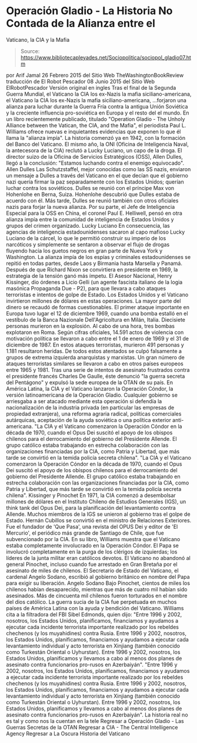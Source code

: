 # Operación Gladio - La Historia No Contada de la Alianza entre el 
Vaticano, la CIA y la Mafia

> Source: https://www.bibliotecapleyades.net/Sociopolitica/sociopol_gladio07.htm

por Arif Jamal
26 Febrero 2015
del Sitio Web TheWashingtonBookReview
traducción de El Robot Pescador
08 Junio 2015
del Sitio Web ElRobotPescador
Versión original en ingles
Tras el final de la Segunda Guerra Mundial,
el Vaticano la CIA los ex-Nazis la mafia siciliano-americana,
el Vaticano
la CIA
los ex-Nazis
la mafia siciliano-americana,
...forjaron una alianza para luchar durante la Guerra Fría contra la antigua Unión Soviética y la creciente influencia pro-soviética en Europa y el resto del el mundo. En un libro recientemente publicado, titulado "Operation Gladio - The Unholy Alliance between the Vatican, the CIA, and the Mafia", el periodista Paul L. Williams ofrece nuevas e inquietantes evidencias que exponen lo que él llama la "alianza impía".
La historia comenzó ya en 1942, con la formación del Banco del Vaticano. El mismo año, la ONI (Oficina de Inteligencia Naval, la antecesora de la CIA) reclutó a Lucky Luciano, un capo de la droga. El director suizo de la Oficina de Servicios Estratégicos (OSS), Allen Dulles, llegó a la conclusión:
"Estamos luchando contra el enemigo equivocado".
Allen Dulles
Las Schutzstaffel, mejor conocidas como las SS nazis, enviaron un mensaje a Dulles a través del Vaticano en el que decían que el gobierno nazi quería firmar la paz separadamente con los Estados Unidos; querían luchar contra los soviéticos. Dulles se reunió con el príncipe Max von Hohenlohe en Berna, Suiza. Hohenlohe descubrió que Dulles estaba de acuerdo con él. Más tarde, Dulles se reunió también con otros oficiales nazis para forjar la nueva alianza.
Por su parte, el Jefe de Inteligencia Especial para la OSS en China, el coronel Paul E. Helliwell, pensó en otra alianza impía entre la comunidad de inteligencia de Estados Unidos y grupos del crimen organizado.
Lucky Luciano
En consecuencia, las agencias de inteligencia estadounidenses sacaron al capo mafioso Lucky Luciano de la cárcel, lo que le permitió construir su imperio de los narcóticos y simplemente se sentaron a observar el flujo de drogas fluyendo hacia los guetos negros en gran parte de Nueva York y Washington.
La alianza impía de los espías y criminales estadounidenses se repitió en todas partes, desde Laos y Birmania hasta Marsella y Panamá. Después de que Richard Nixon se convirtiera en presidente en 1969, la estrategia de la tensión ganó más ímpetu. El Asesor Nacional, Henry Kissinger, dio órdenes a Licio Gelli (un agente fascista italiano de la logia masónica Propaganda Due - P2), para que llevara a cabo ataques terroristas e intentos de golpe de Estado.
Los Estados Unidos y el Vaticano invirtieron millones de dólares en estas operaciones. La mayor parte del dinero se recaudó de formas cuestionables. El primer ataque importante en Europa tuvo lugar el 12 de diciembre 1969, cuando una bomba estalló en el vestíbulo de la Banca Nazionale Dell'Agricoltura en Milán, Italia. Diecisiete personas murieron en la explosión. Al cabo de una hora, tres bombas explotaron en Roma.
Según cifras oficiales, 14.591 actos de violencia con motivación política se llevaron a cabo entre el 1 de enero de 1969 y el 31 de diciembre de 1987. En estos ataques terroristas, murieron 491 personas y 1.181 resultaron heridas.
De todos estos atentados se culpó falsamente a grupos de extrema izquierda anarquistas y marxistas. Un gran número de ataques terroristas similares se llevaron a cabo en otros países europeos entre 1965 y 1981. Tras una serie de intentos de asesinato frustrados contra el presidente francés Charles De Gaulle, éste denunció "la guerra secreta del Pentágono" y expulsó la sede europea de la OTAN de su país. En América Latina, la CIA y el Vaticano lanzaron la Operación Cóndor, la versión latinoamericana de la Operación Gladio.
Cualquier gobierno se arriesgaba a ser atacado mediante esta operación si defendía la nacionalización de la industria privada (en particular las empresas de propiedad extranjera), una reforma agraria radical, políticas comerciales autárquicas, aceptación de la ayuda soviética o una política exterior anti-americana.
"La CIA y el Vaticano comenzaron la Operación Cóndor en la década de 1970, cuando el Opus Dei suscitó el apoyo de los obispos chilenos para el derrocamiento del gobierno del Presidente Allende. El grupo católico estaba trabajando en estrecha colaboración con las organizaciones financiadas por la CIA, como Patria y Libertad, que más tarde se convirtió en la temida policía secreta chilena".
"La CIA y el Vaticano comenzaron la Operación Cóndor en la década de 1970, cuando el Opus Dei suscitó el apoyo de los obispos chilenos para el derrocamiento del gobierno del Presidente Allende.
El grupo católico estaba trabajando en estrecha colaboración con las organizaciones financiadas por la CIA, como Patria y Libertad, que más tarde se convirtió en la temida policía secreta chilena".
Kissinger y Pinochet
En 1971, la CIA comenzó a desembolsar millones de dólares en el Instituto Chileno de Estudios Generales (IGS), un think tank del Opus Dei, para la planificación del levantamiento contra Allende.
Muchos miembros de la IGS se unieron al gobierno tras el golpe de Estado.
Hernán Cubillos se convirtió en el ministro de Relaciones Exteriores. Fue el fundador de 'Que Pasa', una revista del OPUS Dei y editor de 'El Mercurio', el periódico más grande de Santiago de Chile, que fue subvencionado por la CIA. En su libro, Williams muestra que el Vaticano estaba completamente involucrado en la Operación Cóndor. El Papa se involucró completamente en la purga de los clérigos de izquierdas; los líderes de la junta militar eran católicos devotos.
El Vaticano no abandonó al general Pinochet, incluso cuando fue arrestado en Gran Bretaña por el asesinato de miles de chilenos. El Secretario de Estado del Vaticano, el cardenal Angelo Sodano, escribió al gobierno británico en nombre del Papa para exigir su liberación.
Angelo Sodano
Bajo Pinochet, cientos de miles los chilenos habían desaparecido, mientras que más de cuatro mil habían sido asesinados.
Más de cincuenta mil chilenos fueron torturados en el nombre del dios católico. La guerra sucia de la CIA fue perpetuada en muchos países de América Latina con la ayuda y bendición del Vaticano. Williams cita a la filtradora del FBI Sibel Edmonds, quien dijo:
"Entre 1996 y 2002, nosotros, los Estados Unidos, planificamos, financiamos y ayudamos a ejecutar cada incidente terrorista importante realizado por los rebeldes chechenos (y los muyahidines) contra Rusia. Entre 1996 y 2002, nosotros, los Estados Unidos, planificamos, financiamos y ayudamos a ejecutar cada levantamiento individual y acto terrorista en Xinjiang (también conocido como Turkestán Oriental o Uyhurstan). Entre 1996 y 2002, nosotros, los Estados Unidos, planificamos y llevamos a cabo al menos dos planes de asesinato contra funcionarios pro-rusos en Azerbaiyán".
"Entre 1996 y 2002, nosotros, los Estados Unidos, planificamos, financiamos y ayudamos a ejecutar cada incidente terrorista importante realizado por los rebeldes chechenos (y los muyahidines) contra Rusia.
Entre 1996 y 2002, nosotros, los Estados Unidos, planificamos, financiamos y ayudamos a ejecutar cada levantamiento individual y acto terrorista en Xinjiang (también conocido como Turkestán Oriental o Uyhurstan).
Entre 1996 y 2002, nosotros, los Estados Unidos, planificamos y llevamos a cabo al menos dos planes de asesinato contra funcionarios pro-rusos en Azerbaiyán".
La historia real no es tal y como nos la cuentan en la tele
Regresar a Operación Gladio - Las Guerras Secretas de la OTAN
Regresar a CIA - The Central Intelligence Agency
Regresar a La Oscura Historia del Vaticano
